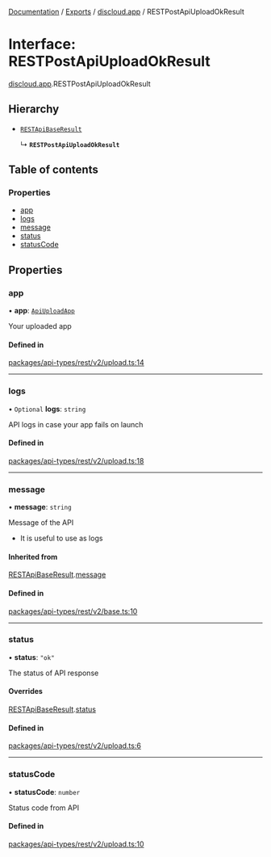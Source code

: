 [Documentation](../README.md) / [Exports](../modules.md) / [discloud.app](../modules/discloud_app.md) / RESTPostApiUploadOkResult

# Interface: RESTPostApiUploadOkResult

[discloud.app](../modules/discloud_app.md).RESTPostApiUploadOkResult

## Hierarchy

- [`RESTApiBaseResult`](discloud_app.RESTApiBaseResult.md)

  ↳ **`RESTPostApiUploadOkResult`**

## Table of contents

### Properties

- [app](discloud_app.RESTPostApiUploadOkResult.md#app)
- [logs](discloud_app.RESTPostApiUploadOkResult.md#logs)
- [message](discloud_app.RESTPostApiUploadOkResult.md#message)
- [status](discloud_app.RESTPostApiUploadOkResult.md#status)
- [statusCode](discloud_app.RESTPostApiUploadOkResult.md#statuscode)

## Properties

### app

• **app**: [`ApiUploadApp`](discloud_app.ApiUploadApp.md)

Your uploaded app

#### Defined in

[packages/api-types/rest/v2/upload.ts:14](https://github.com/discloud/discloud.app/blob/824e86a/packages/api-types/rest/v2/upload.ts#L14)

___

### logs

• `Optional` **logs**: `string`

API logs in case your app fails on launch

#### Defined in

[packages/api-types/rest/v2/upload.ts:18](https://github.com/discloud/discloud.app/blob/824e86a/packages/api-types/rest/v2/upload.ts#L18)

___

### message

• **message**: `string`

Message of the API
- It is useful to use as logs

#### Inherited from

[RESTApiBaseResult](discloud_app.RESTApiBaseResult.md).[message](discloud_app.RESTApiBaseResult.md#message)

#### Defined in

[packages/api-types/rest/v2/base.ts:10](https://github.com/discloud/discloud.app/blob/824e86a/packages/api-types/rest/v2/base.ts#L10)

___

### status

• **status**: ``"ok"``

The status of API response

#### Overrides

[RESTApiBaseResult](discloud_app.RESTApiBaseResult.md).[status](discloud_app.RESTApiBaseResult.md#status)

#### Defined in

[packages/api-types/rest/v2/upload.ts:6](https://github.com/discloud/discloud.app/blob/824e86a/packages/api-types/rest/v2/upload.ts#L6)

___

### statusCode

• **statusCode**: `number`

Status code from API

#### Defined in

[packages/api-types/rest/v2/upload.ts:10](https://github.com/discloud/discloud.app/blob/824e86a/packages/api-types/rest/v2/upload.ts#L10)
